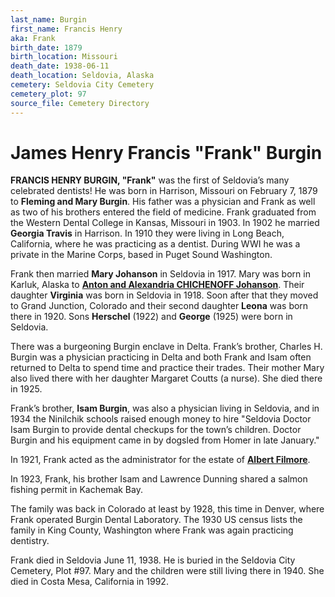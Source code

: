 ```yaml
---
last_name: Burgin
first_name: Francis Henry
aka: Frank
birth_date: 1879
birth_location: Missouri
death_date: 1938-06-11
death_location: Seldovia, Alaska
cemetery: Seldovia City Cemetery
cemetery_plot: 97
source_file: Cemetery Directory
---
```

# James Henry Francis "Frank" Burgin


**FRANCIS HENRY BURGIN, "Frank"** was the first of Seldovia’s many
celebrated dentists\! He was born in Harrison, Missouri on February 7,
1879 to **Fleming and Mary Burgin**. His father was a physician and Frank as
well as two of his brothers entered the field of medicine. Frank
graduated from the Western Dental College in Kansas, Missouri in 1903.
In 1902 he married **Georgia Travis** in Harrison. In 1910 they were living
in Long Beach, California, where he was practicing as a dentist. During
WWI he was a private in the Marine Corps, based in Puget Sound
Washington.

Frank then married **Mary Johanson** in Seldovia in 1917. Mary was born in
Karluk, Alaska to [**Anton and Alexandria CHICHENOFF Johanson**](../_families/Johansen_Family.md). Their
daughter **Virginia** was born in Seldovia in 1918. Soon after
that they moved to Grand Junction, Colorado and their second daughter
**Leona** was born there in 1920. Sons **Herschel** (1922) and **George** (1925)
were born in Seldovia.

There was a burgeoning Burgin enclave in Delta. Frank’s brother, Charles
H. Burgin was a physician practicing in Delta and both Frank and Isam
often returned to Delta to spend time and practice their trades. Their
mother Mary also lived there with her daughter Margaret Coutts (a
nurse). She died there in 1925.

Frank’s brother, **Isam Burgin**, was also a physician living in
Seldovia, and in 1934 the Ninilchik schools raised enough money to hire
"Seldovia Doctor Isam Burgin to provide dental checkups for the town’s
children. Doctor Burgin and his equipment came in by dogsled from Homer
in late January."

In 1921, Frank acted as the administrator for the estate of [**Albert
Filmore**](./Filmore_fillmore_fulmor_Albert.md).

In 1923, Frank, his brother Isam and Lawrence Dunning shared a salmon
fishing permit in Kachemak Bay.

The family was back in Colorado at least by 1928, this time in Denver,
where Frank operated Burgin Dental Laboratory. The 1930 US census lists
the family in King County, Washington where Frank was again practicing
dentistry.

Frank died in Seldovia June 11, 1938. He is buried in the Seldovia City
Cemetery, Plot \#97. Mary and the children were still living there in 1940. She died in Costa Mesa, California in 1992.
